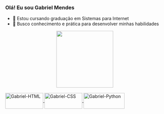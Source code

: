 ### Olá! Eu sou Gabriel Mendes


- 🌱 Estou cursando graduação em Sistemas para Internet
- 🤔 Busco conhecimento e prática para desenvolver minhas habilidades

<div align="center">
  <a href="https://github.com/gabrielmendessilva1">
  <img height="180em" src="https://github-readme-stats.vercel.app/api?username=gabrielmendessilva1&show_icons=true&theme=tokyonight&include_all_commits=true&count_private=true"/>
</div>
  
  <div style="display: inline_block"><br>
    <img align="center" alt="Gabriel-HTML" height="50" width="120" src="https://img.shields.io/badge/HTML5-E34F26?style=for-the-badge&logo=html5&logoColor=white"/>
  <img align="center" alt="Gabriel-CSS" height="50" width="120" src="https://img.shields.io/badge/CSS3-1572B6?style=for-the-badge&logo=css3&logoColor=white" />
  <img align="center" alt="Gabriel-Python" height="50" width="130" src="https://img.shields.io/badge/Python-FFD43B?style=for-the-badge&logo=python&logoColor=blue" />
          
  
